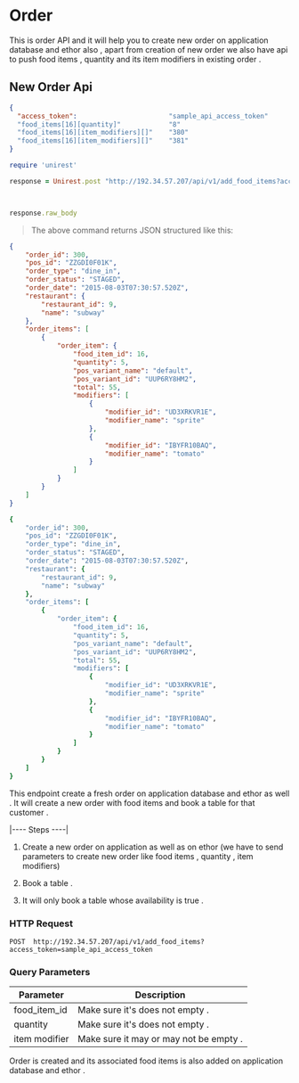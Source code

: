 # Order

This is order API and it  will help you to create new order on application database and ethor also , apart from creation of new order we also have api to push food items , quantity and its item modifiers in existing order .

## New Order Api

```json
{
  "access_token":                       "sample_api_access_token"
  "food_items[16][quantity]"            "8"
  "food_items[16][item_modifiers][]"    "380"
  "food_items[16][item_modifiers][]"    "381"
}


```

```ruby
require 'unirest'

response = Unirest.post "http://192.34.57.207/api/v1/add_food_items?access_token=sample_api_access_token&restaurant_token=......", headers:{ "Accept" => "application/json" }, parameters: {"food_items"=>{"16"=>{"quantity"=>"5", "item_modifiers"=>["380", "381"]} } }



response.raw_body
```
> The above command returns JSON structured like this:

```json
{
    "order_id": 300,
    "pos_id": "ZZGDI0F01K",
    "order_type": "dine_in",
    "order_status": "STAGED",
    "order_date": "2015-08-03T07:30:57.520Z",
    "restaurant": {
        "restaurant_id": 9,
        "name": "subway"
    },
    "order_items": [
        {
            "order_item": {
                "food_item_id": 16,
                "quantity": 5,
                "pos_variant_name": "default",
                "pos_variant_id": "UUP6RY8HM2",
                "total": 55,
                "modifiers": [
                    {
                        "modifier_id": "UD3XRKVR1E",
                        "modifier_name": "sprite"
                    },
                    {
                        "modifier_id": "IBYFR10BAQ",
                        "modifier_name": "tomato"
                    }
                ]
            }
        }
    ]
}

```


```ruby
{
    "order_id": 300,
    "pos_id": "ZZGDI0F01K",
    "order_type": "dine_in",
    "order_status": "STAGED",
    "order_date": "2015-08-03T07:30:57.520Z",
    "restaurant": {
        "restaurant_id": 9,
        "name": "subway"
    },
    "order_items": [
        {
            "order_item": {
                "food_item_id": 16,
                "quantity": 5,
                "pos_variant_name": "default",
                "pos_variant_id": "UUP6RY8HM2",
                "total": 55,
                "modifiers": [
                    {
                        "modifier_id": "UD3XRKVR1E",
                        "modifier_name": "sprite"
                    },
                    {
                        "modifier_id": "IBYFR10BAQ",
                        "modifier_name": "tomato"
                    }
                ]
            }
        }
    ]
}
```

This endpoint create a fresh order on application database and ethor as well . It will create a new order with food items and book a table for that customer .

|---- Steps ----|

1.  Create a new order on application as well as on ethor  (we have to send parameters to create new order like food items ,
    quantity , item modifiers)

2.  Book a table .

3.  It will only book a table whose availability is true .


### HTTP Request

`POST  http://192.34.57.207/api/v1/add_food_items?access_token=sample_api_access_token`

### Query Parameters

Parameter | Description
--------- | -----------
food_item_id | Make sure it's does not empty  .
quantity | Make sure it's does not empty .
item modifier | Make sure it may or may not be empty  .



<aside class="success">
Order is created and its associated  food items is also added on application database and ethor .
</aside>
